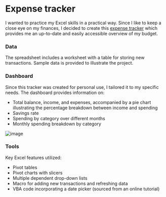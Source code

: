 # Expense tracker
I wanted to practice my Excel skills in a practical way. Since I like to keep a close eye on my finances, I decided to create this [expense tracker](https://1drv.ms/x/c/a5f37b09cdf968da/EQ_2exIIDkxGq0l32WNySDUBFQAvK6LYHzDmGi9rmrLq4g?e=8KZHYB) which provides me an up-to-date and easily accessible overview of my budget.

### Data
The spreadsheet includes a worksheet with a table for storing new transactions. Sample data is provided to illustrate the project.

### Dashboard
Since this tracker was created for personal use, I tailored it to my specific needs. The dashboard provides information on:
- Total balance, income, and expenses, accompanied by a pie chart illustrating the percentage breakdown between income and spending
- Savings rate
- Spending by category over different months
- Monthly spending breakdown by category

![image](https://github.com/KarolinaOpasik/Excel_expense_tracker/assets/146082124/8bd06a5a-b515-4c47-93fe-1d2fe78bedfc)

### Tools
Key Excel features utilized:
- Pivot tables
- Pivot charts with slicers
- Multiple dependent drop-down lists
- Macro for adding new transactions and refreshing data
- VBA code incorporating a date picker (sourced from an online tutorial)
